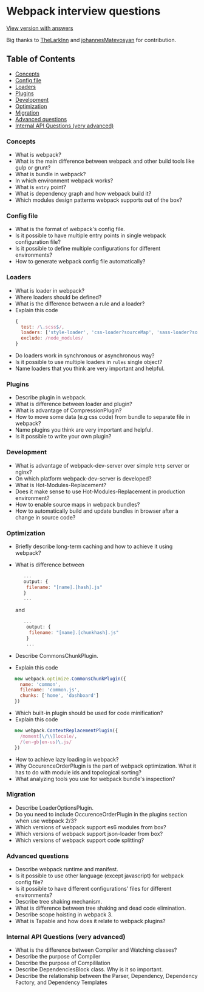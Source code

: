# Webpack interview questions

[View version with answers](https://github.com/styopdev/webpack-interview-questions/blob/master/answers.md)

Big thanks to [TheLarkInn](https://github.com/TheLarkInn) and [johannesMatevosyan](https://github.com/johannesMatevosyan) for contribution.

## Table of Contents

* [Concepts](#concepts)
* [Config file](#config-file)
* [Loaders](#loaders)
* [Plugins](#plugins)
* [Development](#development)
* [Optimization](#optimization)
* [Migration](#migration)
* [Advanced questions](#advanced-questions)
* [Internal API Questions (very advanced)](#internal-api-questions-very-advanced)

### Concepts
* What is webpack?
* What is the main difference between webpack and other build tools like gulp or grunt?
* What is bundle in webpack?
* In which environment webpack works?
* What is `entry` point?
* What is dependency graph and how webpack build it?
* Which modules design patterns webpack supports out of the box?

### Config file
* What is the format of webpack's config file.
* Is it possible to have multiple entry points in single webpack configuration file?
* Is it possible to define multiple configurations for different environments?
* How to generate webpack config file automatically?

### Loaders 
* What is loader in webpack?
* Where loaders should be defined?
* What is the difference between a rule and a loader?
* Explain this code
    ```javascript
    {
      test: /\.scss$/,
      loaders: ['style-loader', 'css-loader?sourceMap', 'sass-loader?sourceMap', 'postcss-loader'],
      exclude: /node_modules/
    }
    ```
* Do loaders work in synchronous or asynchronous way?
* Is it possible to use multiple loaders in `rules` single object?
* Name loaders that you think are very important and helpful.

 
### Plugins 
* Describe plugin in webpack.
* What is difference between loader and plugin?
* What is advantage of CompressionPlugin?
* How to move some data (e.g css code) from bundle to separate file in webpack?
* Name plugins you think are very important and helpful.
* Is it possible to write your own plugin?

### Development
* What is advantage of webpack-dev-server over simple `http` server or nginx?
* On which platform webpack-dev-server is developed?
* What is Hot-Modules-Replacement?
* Does it make sense to use Hot-Modules-Replacement in production environment?
* How to enable source maps in webpack bundles?
* How to automatically build and update bundles in browser after a change in source code?


### Optimization
* Briefly describe long-term caching and how to achieve it using webpack?
* What is difference between
  
    ```javascript
       ...
       output: {
        filename: "[name].[hash].js"
       }
       ...
   ```
    and
   ```javascript
      ...
       output: {
        filename: "[name].[chunkhash].js"
       }
       ...
    ```
* Describe CommonsChunkPlugin.
* Explain this code
 ```javascript
    new webpack.optimize.CommonsChunkPlugin({
      name: 'common',
      filename: 'common.js',
      chunks: ['home', 'dashboard']
    })
  ```
* Which built-in plugin should be used for code minification?
* Explain this code
 ```javascript
    new webpack.ContextReplacementPlugin({
      /moment[\/\\]locale/,
      /(en-gb|en-us)\.js/
    })
  ```
* How to achieve lazy loading in webpack?
* Why OccurenceOrderPlugin is the part of webpack optimization. What it has to do with module ids and topological sorting?
* What analyzing tools you use for webpack bundle's inspection?


### Migration
* Describe LoaderOptionsPlugin.
* Do you need to include OccurenceOrderPlugin in the plugins section when use webpack 2/3?
* Which versions of webpack support es6 modules from box?
* Which versions of webpack support json-loader from box?
* Which versions of webpack support code splitting?


### Advanced questions
* Describe webpack runtime and manifest.
* Is it possible to use other language (except javascript) for webpack config file?
* Is it possible to have different configurations' files for different environments?
* Describe tree shaking mechanism.
* What is difference between tree shaking and dead code elimination.
* Describe scope hoisting in webpack 3.
* What is Tapable and how does it relate to webpack plugins?

### Internal API Questions (very advanced)
* What is the difference between Compiler and Watching classes?
* Describe the purpose of Compiler
* Describe the purpose of Compililation
* Describe DependenciesBlock class. Why is it so important.
* Describe the relationship between the Parser, Dependency, Dependency Factory, and Dependency Templates
